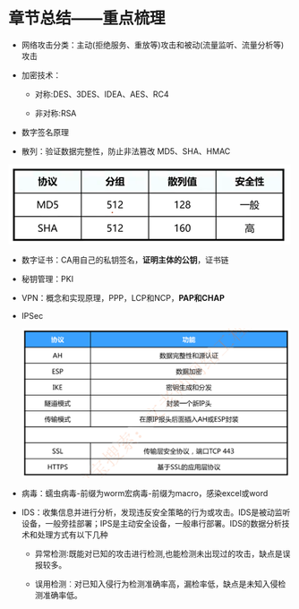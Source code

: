 # 章节总结——重点梳理

- 网络攻击分类：主动(拒绝服务、重放等)攻击和被动(流量监听、流量分析等)攻击

- 加密技术：

  - 对称:DES、3DES、IDEA、AES、RC4

  - 非对称:RSA

- 数字签名原理

- 散列：验证数据完整性，防止非法篡改  MD5、SHA、HMAC

![image-20230315214209522](./assets/image-20230315214209522.png)

- 数字证书：CA用自己的私钥签名，**证明主体的公钥**，证书链
- 秘钥管理：PKI
- VPN：概念和实现原理，PPP，LCP和NCP，**PAP和CHAP**

- IPSec

  ![image-20230315214431076](./assets/image-20230315214431076.png)

- 病毒：蠕虫病毒-前缀为worm宏病毒-前缀为macro，感染excel或word

- IDS：收集信息并进行分析，发现违反安全策略的行为或攻击。IDS是被动监听设备，一般旁挂部署；IPS是主动安全设备，一般串行部署。IDS的数据分析技术和处理方式有以下几种

  - 异常检测∶既能对已知的攻击进行检测,也能检测未出现过的攻击，缺点是误报较多。

  - 误用检测︰对已知入侵行为检测准确率高，漏检率低，缺点是未知入侵检测准确率低。

    